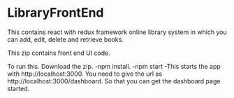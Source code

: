 # LibraryFrontEnd
This contains react with redux framework online library system in which you can add, edit, delete and retrieve books.

This zip contains front end UI code.

To run this.
Download the zip.
 -npm install.
 -npm start
    -This starts the app with http://localhost:3000. You need to give the url as http://localhost:3000/dashboard. So that you can get the 
     dashboard page started.
